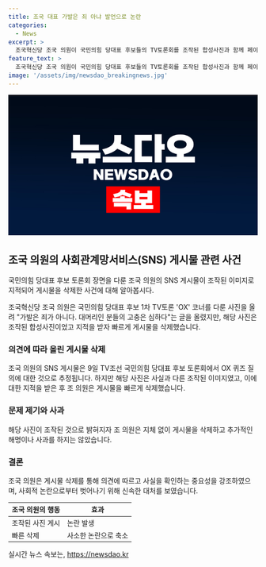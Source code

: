 ```yaml
---
title: 조국 대표 가발은 죄 아냐 발언으로 논란
categories:
  - News
excerpt: >
  조국혁신당 조국 의원이 국민의힘 당대표 후보들의 TV토론회를 조작된 합성사진과 함께 페이스북에 올렸다가 빠르게 삭제했다. 조 의원은 가발은 죄가 아니다. 대머리인 분들의 고충은 심하다는 글을 게시했지만, 확인 결과 해당 사진은 조작된 것으로 밝혀졌다. 조작된 이미지에 대한 지적이 나오자 게시물을 삭제한 것으로 보인다. 이러한 사건이 발생하면서 조국 의원의 행동에 대한 논란이 일고 있다.
feature_text: >
  조국혁신당 조국 의원이 국민의힘 당대표 후보들의 TV토론회를 조작된 합성사진과 함께 페이스북에 올렸다가 빠르게 삭제했다. 조 의원은 가발은 죄가 아니다. 대머리인 분들의 고충은 심하다는 글을 게시했지만, 확인 결과 해당 사진은 조작된 것으로 밝혀졌다. 조작된 이미지에 대한 지적이 나오자 게시물을 삭제한 것으로 보인다. 이러한 사건이 발생하면서 조국 의원의 행동에 대한 논란이 일고 있다.
image: '/assets/img/newsdao_breakingnews.jpg'
---
```


<p><img src="/assets/img/newsdao_breakingnews.jpg" alt="flaretime 속보" /></p>

<h2 data-ke-size="size26">조국 의원의 사회관계망서비스(SNS) 게시물 관련 사건</h2>

<p>국민의힘 당대표 후보 토론회 장면을 다룬 조국 의원의 SNS 게시물이 조작된 이미지로 지적되어 게시물을 삭제한 사건에 대해 알아봅시다.</p>

<p data-ke-size="size16">조국혁신당 조국 의원은 국민의힘 당대표 후보 1차 TV토론 'OX' 코너를 다룬 사진을 올려 "가발은 죄가 아니다. 대머리인 분들의 고충은 심하다"는 글을 올렸지만, 해당 사진은 조작된 합성사진이었고 지적을 받자 빠르게 게시물을 삭제했습니다.</p>

<h3>의견에 따라 올린 게시물 삭제</h3>

<p>조국 의원의 SNS 게시물은 9일 TV조선 국민의힘 당대표 후보 토론회에서 OX 퀴즈 질의에 대한 것으로 추정됩니다. 하지만 해당 사진은 사실과 다른 조작된 이미지였고, 이에 대한 지적을 받은 후 조 의원은 게시물을 빠르게 삭제했습니다.</p>

<h3>문제 제기와 사과</h3>

<p>해당 사진이 조작된 것으로 밝혀지자 조 의원은 지체 없이 게시물을 삭제하고 추가적인 해명이나 사과를 하지는 않았습니다. </p>

<h3>결론</h3>

<p>조국 의원은 게시물 삭제를 통해 의견에 따르고 사실을 확인하는 중요성을 강조하였으며, 사회적 논란으로부터 벗어나기 위해 신속한 대처를 보였습니다.</p>

<table>
    <thead>
        <tr>
            <th>조국 의원의 행동</th>
            <th>효과</th>
        </tr>
    </thead>
    <tbody>
        <tr>
            <td>조작된 사진 게시</td>
            <td>논란 발생</td>
        </tr>
        <tr>
            <td>빠른 삭제</td>
            <td>사소한 논란으로 축소</td>
        </tr>
    </tbody>
</table>

<p data-ke-size="size16"></p>
실시간 뉴스 속보는, <a href="https://newsdao.kr" rel="dofollow">https://newsdao.kr</a>


